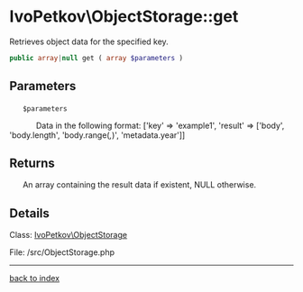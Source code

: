 # IvoPetkov\ObjectStorage::get

Retrieves object data for the specified key.

```php
public array|null get ( array $parameters )
```

## Parameters

&nbsp;&nbsp;&nbsp;&nbsp;&nbsp;&nbsp;`$parameters`

&nbsp;&nbsp;&nbsp;&nbsp;&nbsp;&nbsp;&nbsp;&nbsp;&nbsp;&nbsp;&nbsp;&nbsp;Data in the following format: ['key' => 'example1', 'result' => ['body', 'body.length', 'body.range(*,*)', 'metadata.year']]

## Returns

&nbsp;&nbsp;&nbsp;&nbsp;&nbsp;&nbsp;An array containing the result data if existent, NULL otherwise.

## Details

Class: [IvoPetkov\ObjectStorage](ivopetkov.objectstorage.class.md)

File: /src/ObjectStorage.php

---

[back to index](index.md)

